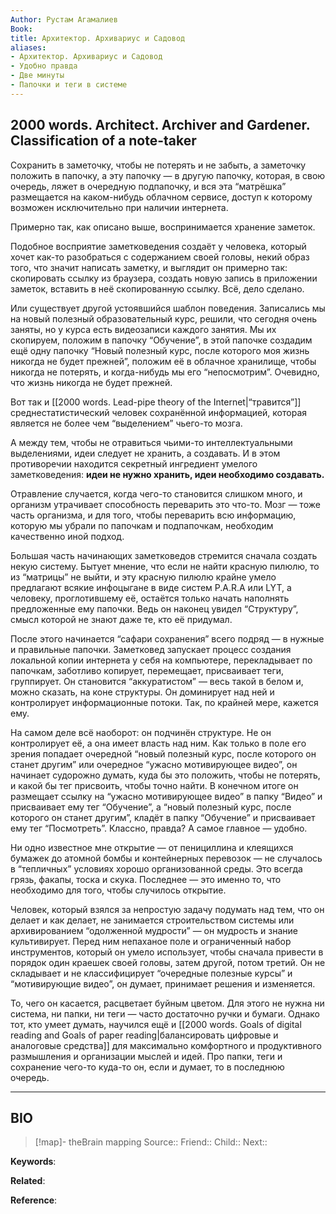 ```yaml
---
Author: Рустам Агамалиев
Book: 
title: Архитектор. Архивариус и Садовод
aliases:
- Архитектор. Архивариус и Садовод
- Удобно правда
- Две минуты
- Папочки и теги в системе
---
```

## 2000 words. Architect. Archiver and Gardener. Classification of a note-taker

Сохранить в заметочку, чтобы не потерять и не забыть, а заметочку положить в папочку, а эту папочку — в другую папочку, которая, в свою очередь, ляжет в очередную подпапочку, и вся эта “матрёшка” размещается на каком-нибудь облачном сервисе, доступ к которому возможен исключительно при наличии интернета.

Примерно так, как описано выше, воспринимается хранение заметок.

Подобное восприятие заметковедения создаёт у человека, который хочет как-то разобраться с содержанием своей головы, некий образ того, что значит написать заметку, и выглядит он примерно так: скопировать ссылку из браузера, создать новую запись в приложении заметок, вставить в неё скопированную ссылку. Всё, дело сделано.

Или существует другой устоявшийся шаблон поведения. Записались мы на новый полезный образовательный курс, решили, что сегодня очень заняты, но у курса есть видеозаписи каждого занятия. Мы их скопируем, положим в папочку “Обучение”, в этой папочке создадим ещё одну папочку “Новый полезный курс, после которого моя жизнь никогда не будет прежней”, положим её в облачное хранилище, чтобы никогда не потерять, и когда-нибудь мы его “непосмотрим”. Очевидно, что жизнь никогда не будет прежней.

Вот так и [[2000 words. Lead-pipe theory of the Internet|“травится”]] среднестатистический человек сохранённой информацией, которая является не более чем “выделением” чьего-то мозга.

А между тем, чтобы не отравиться чьими-то интеллектуальными выделениями, идеи следует не хранить, а создавать. И в этом противоречии находится секретный ингредиент умелого заметковедения: **идеи не нужно хранить, идеи необходимо создавать.**

Отравление случается, когда чего-то становится слишком много, и организм утрачивает способность переварить это что-то. Мозг — тоже часть организма, и для того, чтобы переварить всю информацию, которую мы убрали по папочкам и подпапочкам, необходим качественно иной подход.

Большая часть начинающих заметковедов стремится сначала создать некую систему. Бытует мнение, что если не найти красную пилюлю, то из “матрицы” не выйти, и эту красную пилюлю крайне умело предлагают всякие инфоцыгане в виде систем P.A.R.A или LYT, а человеку, проглотившему её, остаётся только начать наполнять предложенные ему папочки. Ведь он наконец увидел “Структуру”, смысл которой не знают даже те, кто её придумал.

После этого начинается “сафари сохранения” всего подряд — в нужные и правильные папочки. Заметковед запускает процесс создания локальной копии интернета у себя на компьютере, перекладывает по папочкам, заботливо копирует, перемещает, присваивает теги, группирует. Он становится “аккуратистом” — весь такой в белом и, можно сказать, на коне структуры. Он доминирует над ней и контролирует информационные потоки. Так, по крайней мере, кажется ему.

На самом деле всё наоборот: он подчинён структуре. Не он контролирует её, а она имеет власть над ним. Как только в поле его зрения попадает очередной “новый полезный курс, после которого он станет другим” или очередное “ужасно мотивирующее видео”, он начинает судорожно думать, куда бы это положить, чтобы не потерять, и какой бы тег присвоить, чтобы точно найти. В конечном итоге он размещает ссылку на “ужасно мотивирующее видео” в папку “Видео” и присваивает ему тег “Обучение”, а “новый полезный курс, после которого он станет другим”, кладёт в папку “Обучение” и присваивает ему тег “Посмотреть”. Классно, правда? А самое главное — удобно.

Ни одно известное мне открытие — от пенициллина и клеящихся бумажек до атомной бомбы и контейнерных перевозок — не случалось в “тепличных” условиях хорошо организованной среды. Это всегда грязь, факапы, тоска и скука. Последнее — это именно то, что необходимо для того, чтобы случилось открытие.

Человек, который взялся за непростую задачу подумать над тем, что он делает и как делает, не занимается строительством системы или архивированием “одолженной мудрости” — он мудрость и знание культивирует. Перед ним непаханое поле и ограниченный набор инструментов, который он умело использует, чтобы сначала привести в порядок один краешек своей головы, затем другой, потом третий. Он не складывает и не классифицирует “очередные полезные курсы” и “мотивирующие видео”, он думает, принимает решения и изменяется.

То, чего он касается, расцветает буйным цветом. Для этого не нужна ни система, ни папки, ни теги — часто достаточно ручки и бумаги. Однако тот, кто умеет думать, научился ещё и [[2000 words. Goals of digital reading and Goals of paper reading|балансировать цифровые и аналоговые средства]] для максимально комфортного и продуктивного размышления и организации мыслей и идей. Про папки, теги и сохранение чего-то куда-то он, если и думает, то в последнюю очередь.

***
## BIO
> [!map]- theBrain mapping
> Source::
> Friend::
> Child::
> Next::

**Keywords**:

**Related**:

**Reference**: 